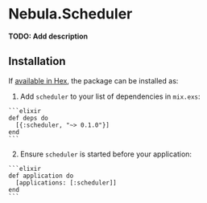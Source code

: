 # Nebula.Scheduler

**TODO: Add description**

## Installation

If [available in Hex](https://hex.pm/docs/publish), the package can be installed as:

  1. Add `scheduler` to your list of dependencies in `mix.exs`:

    ```elixir
    def deps do
      [{:scheduler, "~> 0.1.0"}]
    end
    ```

  2. Ensure `scheduler` is started before your application:

    ```elixir
    def application do
      [applications: [:scheduler]]
    end
    ```

